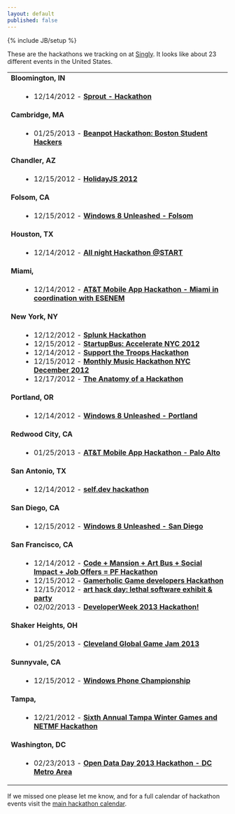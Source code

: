 ```yaml
---
layout: default
published: false
---
```


{% include JB/setup %}

These are the hackathons we tracking on at <a href="http://singly.com/" target="_blank">Singly</a>. It looks like about 23 different events in the United States.
<table width="90%">
<tbody>
<tr>
<td colspan="2"><strong>Bloomington, IN</strong></td>
</tr>
<tr>
<td width="5%"></td>
<td>
<ul>
	<li>12/14/2012 - <a href="http://bloomingtonilhackathons-srch.eventbrite.com/"><strong>Sprout - Hackathon</strong></a></li>
</ul>
</td>
</tr>
<tr>
<td colspan="2"><strong>Cambridge, MA</strong></td>
</tr>
<tr>
<td width="5%"></td>
<td>
<ul>
	<li>01/25/2013 - <a href="http://hackbeanpot-srch.eventbrite.com/"><strong>Beanpot Hackathon: Boston Student Hackers</strong></a></li>
</ul>
</td>
</tr>
<tr>
<td colspan="2"><strong>Chandler, AZ</strong></td>
</tr>
<tr>
<td width="5%"></td>
<td>
<ul>
	<li>12/15/2012 - <a href="http://www.eventbrite.com/event/4928351833/SRCH"><strong>HolidayJS 2012</strong></a></li>
</ul>
</td>
</tr>
<tr>
<td colspan="2"><strong>Folsom, CA</strong></td>
</tr>
<tr>
<td width="5%"></td>
<td>
<ul>
	<li>12/15/2012 - <a href="http://www.eventbrite.com/event/4970147846/SRCH"><strong>Windows 8 Unleashed - Folsom</strong></a></li>
</ul>
</td>
</tr>
<tr>
<td colspan="2"><strong>Houston, TX</strong></td>
</tr>
<tr>
<td width="5%"></td>
<td>
<ul>
	<li>12/14/2012 - <a href="http://starthacking12142012-srch.eventbrite.com/"><strong>All night Hackathon @START</strong></a></li>
</ul>
</td>
</tr>
<tr>
<td colspan="2"><strong>Miami,</strong></td>
</tr>
<tr>
<td width="5%"></td>
<td>
<ul>
	<li>12/14/2012 - <a href="http://mobileappmia2-srch.eventbrite.com/"><strong>AT&amp;T Mobile App Hackathon - Miami in coordination with ESENEM</strong></a></li>
</ul>
</td>
</tr>
<tr>
<td colspan="2"><strong>New York, NY</strong></td>
</tr>
<tr>
<td width="5%"></td>
<td>
<ul>
	<li>12/12/2012 - <a href="http://splunkhackathon-srch.eventbrite.com/"><strong>Splunk Hackathon</strong></a></li>
	<li>12/15/2012 - <a href="http://startupbusacceleratenyc2012-srch.eventbrite.com/"><strong>StartupBus: Accelerate NYC 2012</strong></a></li>
	<li>12/14/2012 - <a href="http://supportthetroopshack-srch.eventbrite.com/"><strong>Support the Troops Hackathon</strong></a></li>
	<li>12/15/2012 - <a href="http://monthlymusichackathonnycdec2012-srch.eventbrite.com/"><strong>Monthly Music Hackathon NYC December 2012</strong></a></li>
	<li>12/17/2012 - <a href="http://anatomyofahackathon-srch.eventbrite.com/"><strong>The Anatomy of a Hackathon</strong></a></li>
</ul>
</td>
</tr>
<tr>
<td colspan="2"><strong>Portland, OR</strong></td>
</tr>
<tr>
<td width="5%"></td>
<td>
<ul>
	<li>12/14/2012 - <a href="http://www.eventbrite.com/event/4825500201/SRCH"><strong>Windows 8 Unleashed - Portland</strong></a></li>
</ul>
</td>
</tr>
<tr>
<td colspan="2"><strong>Redwood City, CA</strong></td>
</tr>
<tr>
<td width="5%"></td>
<td>
<ul>
	<li>01/25/2013 - <a href="http://mobileapppa4-srch.eventbrite.com/"><strong>AT&amp;T Mobile App Hackathon - Palo Alto</strong></a></li>
</ul>
</td>
</tr>
<tr>
<td colspan="2"><strong>San Antonio, TX</strong></td>
</tr>
<tr>
<td width="5%"></td>
<td>
<ul>
	<li>12/14/2012 - <a href="http://geekdomhackathon-srch.eventbrite.com/"><strong>self.dev hackathon</strong></a></li>
</ul>
</td>
</tr>
<tr>
<td colspan="2"><strong>San Diego, CA</strong></td>
</tr>
<tr>
<td width="5%"></td>
<td>
<ul>
	<li>12/15/2012 - <a href="http://qualcommunleashed-srch.eventbrite.com/"><strong>Windows 8 Unleashed - San Diego</strong></a></li>
</ul>
</td>
</tr>
<tr>
<td colspan="2"><strong>San Francisco, CA</strong></td>
</tr>
<tr>
<td width="5%"></td>
<td>
<ul>
	<li>12/14/2012 - <a href="http://pfhackathon-srch.eventbrite.com/"><strong>Code + Mansion + Art Bus + Social Impact + Job Offers = PF Hackathon</strong></a></li>
	<li>12/15/2012 - <a href="http://www.eventbrite.com/event/5003487566/SRCH"><strong>Gamerholic Game developers Hackathon</strong></a></li>
	<li>12/15/2012 - <a href="http://arthackdaylethalsoftwaregaffta-srch.eventbrite.com/"><strong>art hack day: lethal software exhibit &amp; party</strong></a></li>
	<li>02/02/2013 - <a href="http://dw13hack-srch.eventbrite.com/"><strong>DeveloperWeek 2013 Hackathon!</strong></a></li>
</ul>
</td>
</tr>
<tr>
<td colspan="2"><strong>Shaker Heights, OH</strong></td>
</tr>
<tr>
<td width="5%"></td>
<td>
<ul>
	<li>01/25/2013 - <a href="http://clevelandggj2013-srch.eventbrite.com/"><strong>Cleveland Global Game Jam 2013</strong></a></li>
</ul>
</td>
</tr>
<tr>
<td colspan="2"><strong>Sunnyvale, CA</strong></td>
</tr>
<tr>
<td width="5%"></td>
<td>
<ul>
	<li>12/15/2012 - <a href="http://winphonechampionship-sv-srch.eventbrite.com/"><strong>Windows Phone Championship</strong></a></li>
</ul>
</td>
</tr>
<tr>
<td colspan="2"><strong>Tampa,</strong></td>
</tr>
<tr>
<td width="5%"></td>
<td>
<ul>
	<li>12/21/2012 - <a href="http://www.eventbrite.com/event/4970876024/SRCH"><strong>Sixth Annual Tampa Winter Games and NETMF Hackathon</strong></a></li>
</ul>
</td>
</tr>
<tr>
<td colspan="2"><strong>Washington, DC</strong></td>
</tr>
<tr>
<td width="5%"></td>
<td>
<ul>
	<li>02/23/2013 - <a href="http://opendataday2013dc-srch.eventbrite.com/"><strong>Open Data Day 2013 Hackathon - DC Metro Area</strong></a></li>
</ul>
</td>
</tr>
</tbody>
</table>
If we missed one please let me know, and for a full calendar of hackathon events visit the <a title="Hackathon Calendar" href="http://hackweekends.com/">main hackathon calendar</a>.